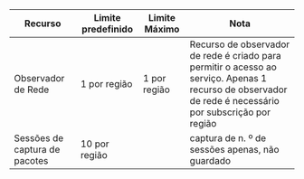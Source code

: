 | Recurso | Limite predefinido | Limite Máximo | Nota |
| --- | --- | --- | --- |
| Observador de Rede | 1 por região  | 1 por região |  Recurso de observador de rede é criado para permitir o acesso ao serviço. Apenas 1 recurso de observador de rede é necessário por subscrição por região |
| Sessões de captura de pacotes |10 por região | |captura de n. º de sessões apenas, não guardado |

